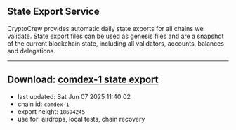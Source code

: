 ## State Export Service
CryptoCrew provides automatic daily state exports for all chains we validate. State export files can be used as genesis files and are a snapshot of the current blockchain state, including all validators, accounts, balances and delegations.

---
**Download: [comdex-1 state export](https://dl-eu2.ccvalidators.com/SERVICE/comdex/comdex-1_export_18694245.json)**
---

- last updated: Sat Jun 07 2025 11:40:02
- chain id: `comdex-1`
- export height: `18694245`
- use for: airdrops, local tests, chain recovery
